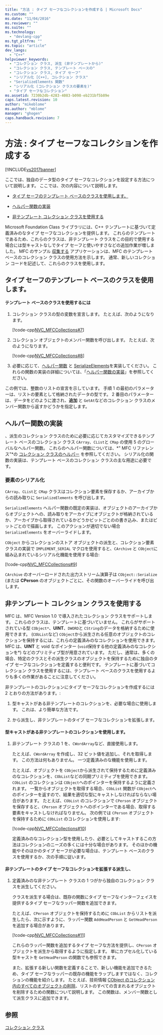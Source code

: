 ```yaml
---
title: "方法 : タイプ セーフなコレクションを作成する | Microsoft Docs"
ms.custom: ""
ms.date: "11/04/2016"
ms.reviewer: ""
ms.suite: ""
ms.technology: 
  - "devlang-cpp"
ms.tgt_pltfrm: ""
ms.topic: "article"
dev_langs: 
  - "C++"
helpviewer_keywords: 
  - "コレクション クラス, 派生 (非テンプレートから)"
  - "コレクション クラス, テンプレート ベースの"
  - "コレクション クラス, タイプ セーフ"
  - "シリアル化 [C++], コレクション クラス"
  - "SerializeElements 関数"
  - "シリアル化 (コレクション クラスの要素を)"
  - "タイプ セーフなコレクション"
ms.assetid: 7230b2db-4283-4083-b098-eb231bf5b89e
caps.latest.revision: 10
author: "mikeblome"
ms.author: "mblome"
manager: "ghogen"
caps.handback.revision: 7
---
```

# 方法 : タイプ セーフなコレクションを作成する
[!INCLUDE[vs2017banner](../assembler/inline/includes/vs2017banner.md)]

ここでは、独自のデータ型のタイプ セーフなコレクションを設定する方法について説明します。  ここでは、次の内容について説明します。  
  
-   [タイプ セーフのテンプレート ベースのクラスを使用します。](#_core_using_template.2d.based_classes_for_type_safety)  
  
-   [ヘルパー関数の実装](#_core_implementing_helper_functions)  
  
-   [非テンプレート コレクション クラスを使用する](#_core_using_nontemplate_collection_classes)  
  
 Microsoft Foundation Class ライブラリには、C\+\+ テンプレートに基づいて定義済みのなタイプ セーフなコレクションを提供します。  これらのテンプレートであるため、これらのクラスは、非テンプレート クラスをこの目的で使用する場合には型キャストなしでタイプ セーフと使いやすさなどの追加作業が増しました。  MFC のサンプル [収集する](../top/visual-cpp-samples.md) アプリケーションは、MFC のテンプレート ベースのコレクション クラスの使用方法を示します。  通常、新しいコレクション コードを記述して、これらのクラスを使用します。  
  
##  <a name="_core_using_template.2d.based_classes_for_type_safety"></a> タイプ セーフのテンプレート ベースのクラスを使用します。  
  
#### テンプレート ベースのクラスを使用するには  
  
1.  コレクション クラスの型の変数を宣言します。  たとえば、次のようになります。  
  
     [!code-cpp[NVC_MFCCollections#7](../mfc/codesnippet/CPP/how-to-make-a-type-safe-collection_1.cpp)]  
  
2.  コレクション オブジェクトのメンバー関数を呼び出します。  たとえば、次のようになります。  
  
     [!code-cpp[NVC_MFCCollections#8](../mfc/codesnippet/CPP/how-to-make-a-type-safe-collection_2.cpp)]  
  
3.  必要に応じて、[ヘルパー関数](../mfc/reference/collection-class-helpers.md) と [SerializeElements](../Topic/SerializeElements.md)を実装してください。  これらの関数の実装の詳細については、「[ヘルパー関数の実装](#_core_implementing_helper_functions)」を参照してください。  
  
 この例では、整数のリストの宣言を示しています。  手順 1 の最初のパラメーターは、リストの要素として格納されたデータの型です。  2 番目のパラメーターは、データをどのように渡され、**追加** と `GetAt`などのコレクション クラスのメンバー関数から返すかどうかを指定します。  
  
##  <a name="_core_implementing_helper_functions"></a> ヘルパー関数の実装  
 、派生のコレクション クラスのために必要に応じてカスタマイズできるテンプレート ベースのコレクション クラス `CArray`、`CList`と `CMap` の使用 5 のグローバルなヘルパー関数。  これらのヘルパー関数については、*" MFC リファレンス"*の [コレクション クラスのヘルパー](../mfc/reference/collection-class-helpers.md) を参照してください。  シリアル化の関数の実装は、テンプレート ベースのコレクション クラスの主な用途に必要です。  
  
###  <a name="_core_serializing_elements"></a> 要素のシリアル化  
 `CArray`、`CList`と `CMap` クラスはコレクション要素を保存するか、アーカイブからの読み取りに `SerializeElements` を呼び出します。  
  
 `SerializeElements` ヘルパー関数の既定の実装は、オブジェクトのアーカイブからオブジェクトへの、読み取りをアーカイブにオブジェクトが格納されているか、アーカイブから取得されているかどうかビットごとのの書き込み、またはビットごとので描画します。  このアクションが適切でない場合 `SerializeElements` をオーバーライドします。  
  
 `CObject` からコレクションのストア オブジェクトの派生と、コレクション要素クラスの実装で `IMPLEMENT_SERIAL` マクロを使用すると、`CArchive` と `CObject`に組み込まれているシリアル化機能を使用する場合:  
  
 [!code-cpp[NVC_MFCCollections#9](../mfc/codesnippet/CPP/how-to-make-a-type-safe-collection_3.cpp)]  
  
 `CArchive` のオーバーロードされた出力ストリーム演算子は `CObject::Serialize` \(または **CPerson** のオブジェクトごとに、その関数のオーバーライドを呼び出します。  
  
##  <a name="_core_using_nontemplate_collection_classes"></a> 非テンプレート コレクション クラスを使用する  
 MFC は、MFC Version 1.0 で導入されたコレクション クラスをサポートします。  これらのクラスは、テンプレートに基づいていません。  これらがサポートされている型 `CObject*`、**UINT**、`DWORD`と `CString`のデータを格納するために使用できます。   \(`CObList`など\) `CObject`から派生される任意のオブジェクトのコレクションを保持するには、これらの定義済みのなコレクションを使用できます。  MFC は、**UINT** と void なポインター \(`void`保持する他の定義済みのなコレクションを\*\) などのプリミティブ型が用意されています。  ただし、通常は、多くの場合、特定のクラスとその派生クラスのオブジェクトを保持するために独自のタイプ セーフなコレクションを定義すると便利です。  テンプレートに基づいてコレクション クラスを使用するには、テンプレート ベースのクラスを使用するよりも多くの作業があることに注意してください。  
  
 非テンプレートのコレクションにタイプ セーフなコレクションを作成するには 2 とおりの方法があります。:  
  
1.  型キャストがある非テンプレートのコレクションを、必要な場合に使用します。  これは、より簡単な方法です。  
  
2.  から派生し、非テンプレートのタイプ セーフなコレクションを拡張します。  
  
#### 型キャストがある非テンプレートのコレクションを使用します。  
  
1.  非テンプレート クラスの 1 を、`CWordArray`など、直接使用します。  
  
     たとえば、`CWordArray` を作成し、32 ビット値を追加し、それを取得します。  この方法は何もありません。  一つ定義済みのな機能を使用します。  
  
     たとえば、オブジェクトを `CObject`から派生されて保持するために定義済みのなコレクションを、`CObList`などの同期プリミティブを使用できます。  `CObList` のコレクションは `CObject`へのポインターを保持するように定義されます。  一覧からオブジェクトを取得する場合、`CObList` 関数が `CObject`へのポインターを返すので、結果を適切な型にキャストしなければならない場合があります。  たとえば、`CObList` のコレクションで `CPerson` オブジェクトを保存すると、`CPerson` オブジェクトへのポインターである場合、取得する要素をキャストしなければなりません。  次の例では `CPerson` オブジェクトを保持するために `CObList` のコレクションを使用します:  
  
     [!code-cpp[NVC_MFCCollections#10](../mfc/codesnippet/CPP/how-to-make-a-type-safe-collection_4.cpp)]  
  
     定義済みのなコレクション型を使用したり、必要としてキャストするこの方法はコレクションのニーズの多くには十分な場合があります。  そのほかの機能やそのほかのタイプ セーフが必要な場合は、テンプレート ベースのクラスを使用するか、次の手順に従います。  
  
#### 非テンプレートのタイプ セーフなコレクションを拡張する派生し、  
  
1.  定義済みのな非テンプレート クラスの 1 つがから独自のコレクション クラスを派生してください。  
  
     クラスを派生する場合は、既存の関数にタイプ セーフなインターフェイスを提供するタイプ セーフなラッパー関数を追加できます。  
  
     たとえば、`CPerson` オブジェクトを保持するために `CObList` からリストを派生したら、次に示すように、ラッパー関数 `AddHeadPerson` と `GetHeadPerson`を追加する場合があります。  
  
     [!code-cpp[NVC_MFCCollections#11](../mfc/codesnippet/CPP/how-to-make-a-type-safe-collection_5.h)]  
  
     これらのラッパー関数を追加するタイプ セーフな方法を提供し、`CPerson` オブジェクトを派生から取得するように指定します。  単にカプセル化している型キャストを `GetHeadPerson` の関数でも参照できます。  
  
     また、拡張する新しい関数を定義することで、新しい機能を追加できるため、タイプ セーフなラッパーの既存の機能をラップしますではなく、コレクションの機能を紹介します。  たとえば、技術情報 [CObject のコレクション内のすべてのオブジェクトの削除](../Topic/Deleting%20All%20Objects%20in%20a%20CObject%20Collection.md)、リストのすべての含まれるオブジェクトを削除するための関数について説明します。  この関数は、メンバー関数として派生クラスに追加できます。  
  
## 参照  
 [コレクション クラス](../mfc/collections.md)